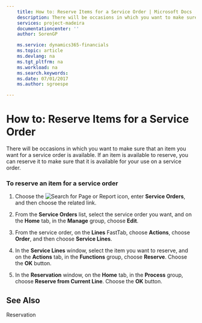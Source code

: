 ```yaml
---
    title: How to: Reserve Items for a Service Order | Microsoft Docs
    description: There will be occasions in which you want to make sure that an item you want for a service order is available. If an item is available to reserve, you can reserve it to make sure that it is available for your use on a service order.
    services: project-madeira
    documentationcenter: ''
    author: SorenGP

    ms.service: dynamics365-financials
    ms.topic: article
    ms.devlang: na
    ms.tgt_pltfrm: na
    ms.workload: na
    ms.search.keywords:
    ms.date: 07/01/2017
    ms.author: sgroespe

---
```

# How to: Reserve Items for a Service Order
There will be occasions in which you want to make sure that an item you want for a service order is available. If an item is available to reserve, you can reserve it to make sure that it is available for your use on a service order.  
  
### To reserve an item for a service order  
  
1.  Choose the ![Search for Page or Report](media/ui-search/search_small.png "Search for Page or Report icon") icon, enter **Service Orders**, and then choose the related link.  
  
2.  From the **Service Orders** list, select the service order you want, and on the **Home** tab, in the **Manage** group, choose **Edit**.  
  
3.  From the service order, on the **Lines** FastTab, choose **Actions**, choose **Order**, and then choose **Service Lines**.  
  
4.  In the **Service Lines** window, select the item you want to reserve, and on the **Actions** tab, in the **Functions** group, choose **Reserve**. Choose the **OK** button.  
  
5.  In the **Reservation** window, on the **Home** tab, in the **Process** group, choose **Reserve from Current Line**. Choose the **OK** button.  
  
## See Also  
 Reservation